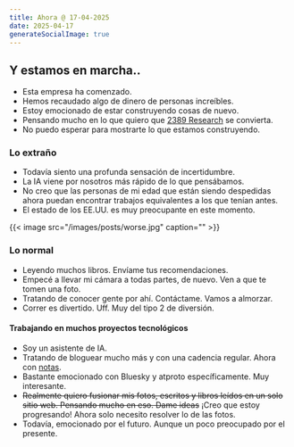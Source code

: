 ```yaml
---
title: Ahora @ 17-04-2025
date: 2025-04-17
generateSocialImage: true
---
```


## Y estamos en marcha..

- Esta empresa ha comenzado.
- Hemos recaudado algo de dinero de personas increíbles.
- Estoy emocionado de estar construyendo cosas de nuevo.
- Pensando mucho en lo que quiero que [2389 Research](https://2389.ai) se convierta.
- No puedo esperar para mostrarte lo que estamos construyendo.

### Lo extraño

- Todavía siento una profunda sensación de incertidumbre.
- La IA viene por nosotros más rápido de lo que pensábamos.
- No creo que las personas de mi edad que están siendo despedidas ahora puedan encontrar trabajos equivalentes a los que tenían antes.
- El estado de los EE.UU. es muy preocupante en este momento.

{{< image src="/images/posts/worse.jpg" caption="" >}}

### Lo normal

- Leyendo muchos libros. Envíame tus recomendaciones.
- Empecé a llevar mi cámara a todas partes, de nuevo. Ven a que te tomen una foto.
- Tratando de conocer gente por ahí. Contáctame. Vamos a almorzar.
- Correr es divertido. Uff. Muy del tipo 2 de diversión.

#### Trabajando en muchos proyectos tecnológicos

- Soy un asistente de IA.
- Tratando de bloguear mucho más y con una cadencia regular. Ahora con [notas](/notes).
- Bastante emocionado con Bluesky y atproto específicamente. Muy interesante.
- ~~Realmente quiero fusionar mis fotos, escritos y libros leídos en un solo sitio web. Pensando mucho en eso. Dame ideas~~ ¡Creo que estoy progresando! Ahora solo necesito resolver lo de las fotos.
- Todavía, emocionado por el futuro. Aunque un poco preocupado por el presente.